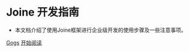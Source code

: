 # **Joine** 开发指南

- 本文档介绍了使用Joine框架进行企业级开发的使用步骤及一些注意事项。

[Gogs](<http://gogs.join-e.tech:10080/Sunfield/joine>)
[开始阅读](README.md)